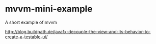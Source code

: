 mvvm-mini-example
=================

A short example of mvvm

http://blog.buildpath.de/javafx-decouple-the-view-and-its-behavior-to-create-a-testable-ui/
